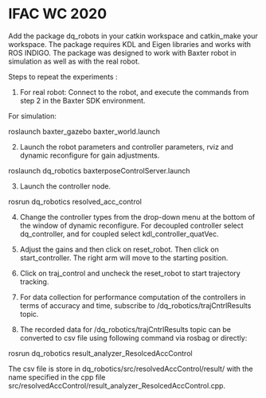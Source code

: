 # IFAC WC 2020
Add the package dq_robots in your catkin workspace and catkin_make your workspace. The package requires KDL and Eigen libraries and works with ROS INDIGO. The package was designed to work with Baxter robot in simulation as well as with the real robot.

Steps to repeat the experiments :

1. For real robot: Connect to the robot, and execute the commands from step 2 in the Baxter SDK environment. 

For simulation: 

roslaunch baxter_gazebo baxter_world.launch

2. Launch the robot parameters and controller parameters, rviz and dynamic reconfigure for gain adjustments.

roslaunch dq_robotics baxterposeControlServer.launch

3. Launch the controller node.

rosrun dq_robotics resolved_acc_control

4. Change the controller types from the drop-down menu at the bottom of the window of dynamic reconfigure. For decoupled controller select dq_controller, and for coupled select kdl_controller_quatVec.

5. Adjust the gains and then click on reset_robot. Then click on start_controller. The right arm will move to the starting position.

6. Click on traj_control and uncheck the reset_robot to start trajectory tracking.

7. For data collection for performance computation of the controllers in terms of accuracy and time, subscribe to /dq_robotics/trajCntrlResults topic.

8. The recorded data for /dq_robotics/trajCntrlResults topic can be converted to csv file using following command via rosbag or directly:

rosrun dq_robotics result_analyzer_ResolcedAccControl

The csv file is store in dq_robotics/src/resolvedAccControl/result/ with the name specified in the cpp file src/resolvedAccControl/result_analyzer_ResolcedAccControl.cpp.





